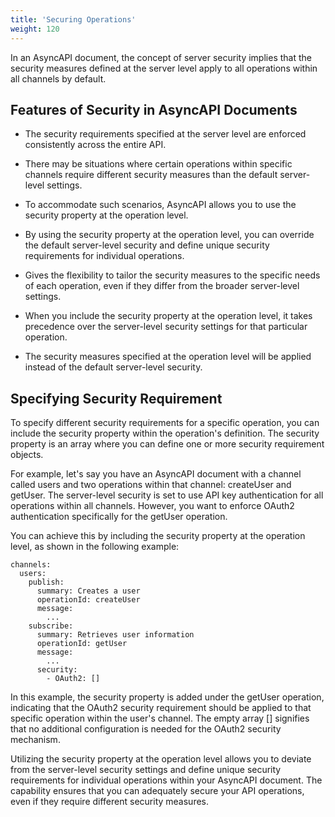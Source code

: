 ```yaml
---
title: 'Securing Operations'
weight: 120
---
```


In an AsyncAPI document, the concept of server security implies that the security measures defined at the server level apply to all operations within all channels by default. 

## Features of Security in AsyncAPI Documents

- The security requirements specified at the server level are enforced consistently across the entire API.

- There may be situations where certain operations within specific channels require different security measures than the default server-level settings.

- To accommodate such scenarios, AsyncAPI allows you to use the security property at the operation level.

- By using the security property at the operation level, you can override the default server-level security and define unique security requirements for individual operations.

- Gives the flexibility to tailor the security measures to the specific needs of each operation, even if they differ from the broader server-level settings.

- When you include the security property at the operation level, it takes precedence over the server-level security settings for that particular operation.

- The security measures specified at the operation level will be applied instead of the default server-level security.

## Specifying Security Requirement 

To specify different security requirements for a specific operation, you can include the security property within the operation's definition. 
The security property is an array where you can define one or more security requirement objects.

For example, let's say you have an AsyncAPI document with a channel called users and two operations within that channel: createUser and getUser. 
The server-level security is set to use API key authentication for all operations within all channels. 
However, you want to enforce OAuth2 authentication specifically for the getUser operation.

You can achieve this by including the security property at the operation level, as shown in the following example:

```
channels:
  users:
    publish:
      summary: Creates a user
      operationId: createUser
      message:
        ...
    subscribe:
      summary: Retrieves user information
      operationId: getUser
      message:
        ...
      security:
        - OAuth2: []
```

In this example, the security property is added under the getUser operation, indicating that the OAuth2 security requirement should be applied to that specific operation within the user's channel. The empty array [] signifies that no additional configuration is needed for the OAuth2 security mechanism.

Utilizing the security property at the operation level allows you to deviate from the server-level security settings and define unique security requirements for individual operations within your AsyncAPI document. The capability ensures that you can adequately secure your API operations, even if they require different security measures.